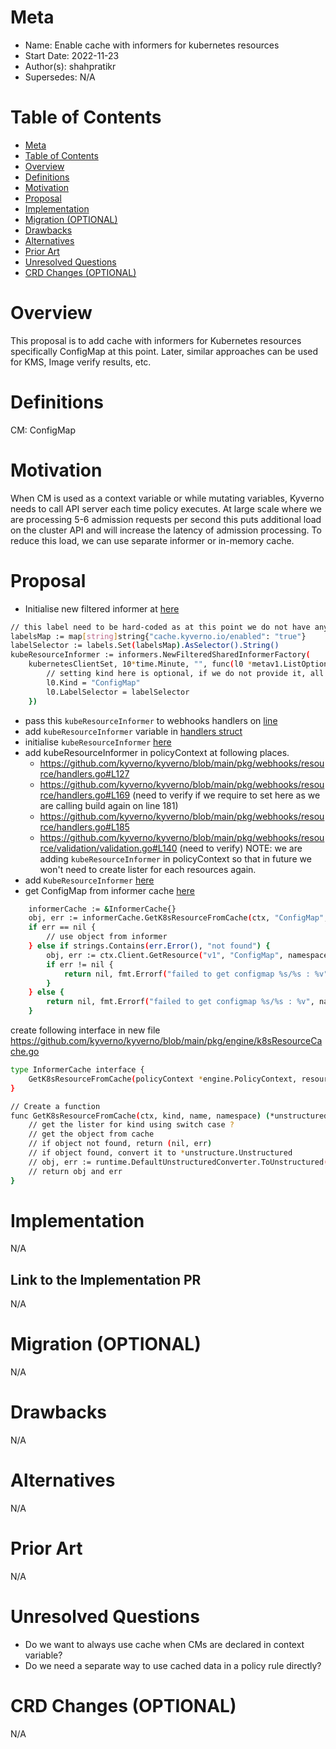 # Meta
[meta]: #meta
- Name: Enable cache with informers for kubernetes resources
- Start Date: 2022-11-23
- Author(s): shahpratikr
- Supersedes: N/A

# Table of Contents
[table-of-contents]: #table-of-contents
- [Meta](#meta)
- [Table of Contents](#table-of-contents)
- [Overview](#overview)
- [Definitions](#definitions)
- [Motivation](#motivation)
- [Proposal](#proposal)
- [Implementation](#implementation)
- [Migration (OPTIONAL)](#migration-optional)
- [Drawbacks](#drawbacks)
- [Alternatives](#alternatives)
- [Prior Art](#prior-art)
- [Unresolved Questions](#unresolved-questions)
- [CRD Changes (OPTIONAL)](#crd-changes-optional)

# Overview
[overview]: #overview

This proposal is to add cache with informers for Kubernetes resources specifically ConfigMap at this point. Later, similar approaches can be used for KMS, Image verify results, etc.

# Definitions
[definitions]: #definitions
CM: ConfigMap

# Motivation
[motivation]: #motivation

When CM is used as a context variable or while mutating variables, Kyverno needs to call API server each time policy executes. At large scale where we are processing 5-6 admission requests per second this puts additional load on the cluster API and will increase the latency of admission processing. To reduce this load, we can use separate informer or in-memory cache.

# Proposal

- Initialise new filtered informer at [here](https://github.com/kyverno/kyverno/blob/main/cmd/kyverno/main.go#L456)
```bash
// this label need to be hard-coded as at this point we do not have any resource to get this value from
labelsMap := map[string]string{"cache.kyverno.io/enabled": "true"}
labelSelector := labels.Set(labelsMap).AsSelector().String()
kubeResourceInformer := informers.NewFilteredSharedInformerFactory(
    kubernetesClientSet, 10*time.Minute, "", func(l0 *metav1.ListOptions) {
        // setting kind here is optional, if we do not provide it, all resources which have labels will be cached
        l0.Kind = "ConfigMap"
        l0.LabelSelector = labelSelector
    })
```
- pass this `kubeResourceInformer` to webhooks handlers on [line](https://github.com/kyverno/kyverno/blob/main/cmd/kyverno/main.go#L617)
- add `kubeResourceInformer` variable in [handlers struct](https://github.com/kyverno/kyverno/blob/main/pkg/webhooks/resource/handlers.go#L53)
- initialise `kubeResourceInformer` [here](https://github.com/kyverno/kyverno/blob/main/pkg/webhooks/resource/handlers.go#L88)
- add kubeResourceInformer in policyContext at following places.
    - https://github.com/kyverno/kyverno/blob/main/pkg/webhooks/resource/handlers.go#L127
    - https://github.com/kyverno/kyverno/blob/main/pkg/webhooks/resource/handlers.go#L169 (need to verify if we require to set here as we are calling build again on line 181)
    - https://github.com/kyverno/kyverno/blob/main/pkg/webhooks/resource/handlers.go#L185
    - https://github.com/kyverno/kyverno/blob/main/pkg/webhooks/resource/validation/validation.go#L140 (need to verify)
    NOTE: we are adding `kubeResourceInformer` in policyContext so that in future we won't need to create lister for each resources again.
- add `KubeResourceInformer` [here](https://github.com/kyverno/kyverno/blob/main/pkg/engine/policyContext.go#L44)
- get ConfigMap from informer cache [here](https://github.com/kyverno/kyverno/blob/main/pkg/engine/jsonContext.go#L353)
```bash
    informerCache := &InformerCache{}
    obj, err := informerCache.GetK8sResourceFromCache(ctx, "ConfigMap", name.(string), namespace.(string))
    if err == nil {
        // use object from informer
    } else if strings.Contains(err.Error(), "not found") {
        obj, err := ctx.Client.GetResource("v1", "ConfigMap", namespace.(string), name.(string))
        if err != nil {
            return nil, fmt.Errorf("failed to get configmap %s/%s : %v", namespace, name, err)
        }
    } else {
        return nil, fmt.Errorf("failed to get configmap %s/%s : %v", namespace, name, err)
    }
```
create following interface in new file https://github.com/kyverno/kyverno/blob/main/pkg/engine/k8sResourceCache.go
```bash
type InformerCache interface {
    GetK8sResourceFromCache(policyContext *engine.PolicyContext, resourceKind, resourceName, resourceNamespace string) (*unstructured.Unstructured, error)
}

// Create a function
func GetK8sResourceFromCache(ctx, kind, name, namespace) (*unstructured.Unstructured, error) {
    // get the lister for kind using switch case ?
    // get the object from cache
    // if object not found, return (nil, err)
    // if object found, convert it to *unstructure.Unstructured
    // obj, err := runtime.DefaultUnstructuredConverter.ToUnstructured(resourceObj)
    // return obj and err
}
```

# Implementation

N/A

## Link to the Implementation PR

N/A

# Migration (OPTIONAL)

N/A

# Drawbacks

N/A

# Alternatives

N/A

# Prior Art

N/A

# Unresolved Questions

- Do we want to always use cache when CMs are declared in context variable?
- Do we need a separate way to use cached data in a policy rule directly?

# CRD Changes (OPTIONAL)

N/A
